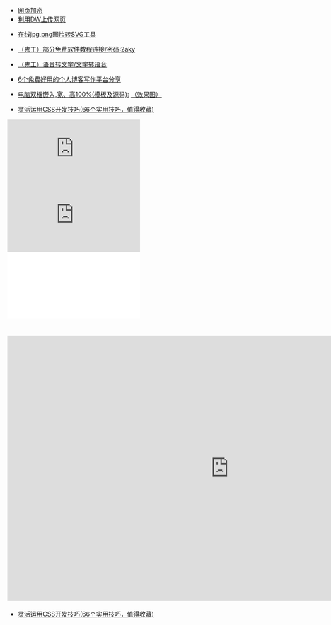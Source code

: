 * [网页加密](https://cshgjy.github.io/pub-pages/Web-encryption.html)
* [利用DW上传网页](https://cshgjy.github.io/pub-pages/DwUp.html) 
- [在线jpg,png图片转SVG工具](https://www.bejson.com/convert/image_to_svg/)
- [（鬼工）部分免费软件教程链接/密码:2aky](https://www.lanzous.com/b225325/)
- [（鬼工）语音转文字/文字转语音](https://i.loli.net/2019/06/13/5d024ee348c8940754.jpg)
- [6个免费好用的个人博客写作平台分享](https://www.jianshu.com/p/31d301707cfe?utm_campaign=haruki&utm_content=note&utm_medium=reader_share&utm_source=weixin)
- [电脑双框嵌入,宽、高100%(模板及源码):](http://ahui3a.com/qt/pcwidth.html ) [（效果图）](https://raw.githubusercontent.com/cshgjy/images/master/other/20190721144048.jpg)

- [灵活运用CSS开发技巧(66个实用技巧，值得收藏)](https://juejin.im/post/5d4d0ec651882549594e7293)  

<iframe frameborder="0" src="https://v.qq.com/txp/iframe/player.html?vid=w0796utaler" allowFullScreen="true"></iframe>  

<iframe  src='http://player.youku.com/embed/XNDA1MjY2NTk5Mg==' frameborder="0" allowFullScreen="true"></iframe>  

<iframe src="//player.bilibili.com/player.html?aid=36915807&amp;cid=64843341&amp;page=1" scrolling="no" border="0" frameborder="no" framespacing="0" allowfullscreen="true"> </iframe>  

<embed src="https://filedn.com/l2FIU9MpFV7bQwQAyy7gLh4/images/ybwd/%E6%96%87%E4%BB%B6%E4%BD%BF%E7%94%A8%E7%AE%80%E7%95%8C/user/01.htm" pluginspage="http://www.adobe.com/shockwave/download/" width="1000" height="600"></embed>
=======
- [灵活运用CSS开发技巧(66个实用技巧，值得收藏)](https://juejin.im/post/5d4d0ec651882549594e7293)


